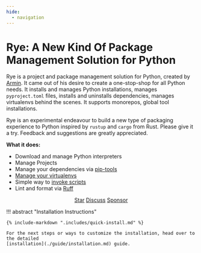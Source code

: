 ```yaml
---
hide:
  - navigation
---
```


# Rye: A New Kind Of Package Management Solution for Python

Rye is a project and package management solution for Python, created by
[Armin](https://github.com/mitsuhiko/).  It came out of his desire to create a
one-stop-shop for all Python needs.  It installs and manages Python
installations, manages `pyproject.toml` files, installs and uninstalls
dependencies, manages virtualenvs behind the scenes.  It supports monorepos,
global tool installations.

Rye is an experimental endeavour to build a new type of packaging experience to
Python inspired by `rustup` and `cargo` from Rust.  Please give it a try.
Feedback and suggestions are greatly appreciated.

**What it does:**

* Download and manage Python interpreters
* Manage Projects
* Manage your dependencies via [pip-tools](https://github.com/jazzband/pip-tools)
* [Manage your virtualenvs](guide/sync.md)
* Simple way to [invoke scripts](guide/pyproject.md#toolryescripts)
* Lint and format via [Ruff](https://astral.sh/ruff)

<script async defer src="https://buttons.github.io/buttons.js"></script>
<p align="center">
  <a class="github-button" href="https://github.com/mitsuhiko/rye" data-size="large" data-show-count="true" data-color-scheme="light" aria-label="Star mitsuhiko/insta on GitHub">Star</a>
<a class="github-button" href="https://github.com/mitsuhiko/rye/discussions" data-icon="octicon-comment-discussion" data-size="large" aria-label="Discuss mitsuhiko/rye on GitHub">Discuss</a>
  <a class="github-button" href="https://github.com/sponsors/mitsuhiko" data-size="large" data-icon="octicon-heart" data-color-scheme="light" aria-label="Sponsor @mitsuhiko on GitHub">Sponsor</a>
</p>

!!! abstract "Installation Instructions"

    {% include-markdown ".includes/quick-install.md" %}

    For the next steps or ways to customize the installation, head over to the detailed
    [installation](./guide/installation.md) guide.